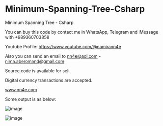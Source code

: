# Minimum-Spanning-Tree-Csharp
Minimum Spanning Tree - Csharp

You can buy this code by contact me in WhatsApp, Telegram and iMessage with +989360703858

Youtube Profile: https://www.youtube.com/@namirann4e

Also you can send an email to nn4e@aol.com - nima.aberomand@gmail.com

Source code is available for sell.

Digital currency transactions are accepted.

www.nn4e.com

Some output is as below:

![image](https://github.com/user-attachments/assets/1058ffae-502c-4264-8ebf-ca1089f36f1d)

![image](https://github.com/user-attachments/assets/9ed23e14-7da7-4d8c-9e9a-5356cd90ee3b)
